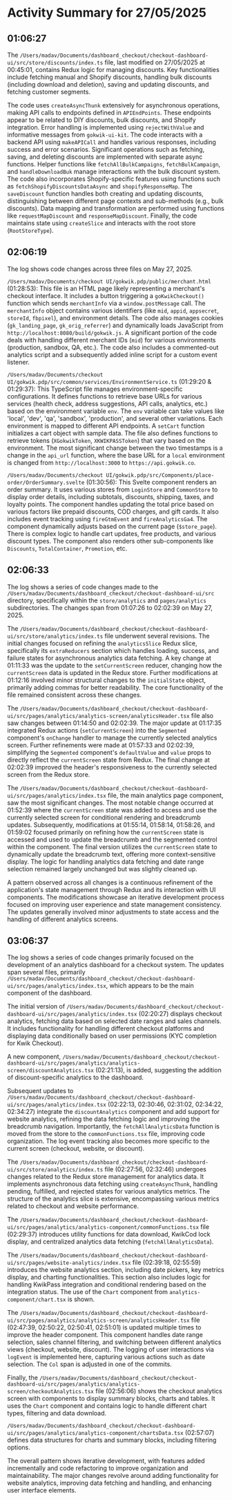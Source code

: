 # Activity Summary for 27/05/2025

## 01:06:27
The `/Users/madav/Documents/dashboard_checkout/checkout-dashboard-ui/src/store/discounts/index.ts` file, last modified on 27/05/2025 at 00:45:01, contains Redux logic for managing discounts.  Key functionalities include fetching manual and Shopify discounts, handling bulk discounts (including download and deletion), saving and updating discounts, and fetching customer segments.

The code uses `createAsyncThunk` extensively for asynchronous operations, making API calls to endpoints defined in `APIEndPoints`.  These endpoints appear to be related to DIY discounts, bulk discounts, and Shopify integration.  Error handling is implemented using `rejectWithValue` and informative messages from `gokwik-ui-kit`.  The code interacts with a backend API using `makeAPICall` and handles various responses, including success and error scenarios.  Significant operations such as fetching, saving, and deleting discounts are implemented with separate async functions.  Helper functions like `fetchAllBulkCampaigns`, `fetchBulkCampaign`, and `handleDownloadBuk` manage interactions with the bulk discount system.  The code also incorporates Shopify-specific features using functions such as `fetchShopifyDiscountsDataAsync` and `shopifyResponseMap`.  The `saveDiscount` function handles both creating and updating discounts, distinguishing between different page contexts and sub-methods (e.g., bulk discounts).  Data mapping and transformation are performed using functions like `requestMapDiscount` and `responseMapDiscount`.  Finally, the code maintains state using `createSlice` and interacts with the root store (`RootStoreType`).


## 02:06:19
The log shows code changes across three files on May 27, 2025.

`/Users/madav/Documents/checkout UI/gokwik.pdp/public/merchant.html` (01:28:53): This file is an HTML page likely representing a merchant's checkout interface.  It includes a button triggering a `goKwikCheckout()` function which sends `merchantInfo` via a `window.postMessage` call.  The `merchantInfo` object contains various identifiers (like `mid`, `appid`, `appsecret`, `storeId`, `fbpixel`), and environment details.  The code also manages cookies (`gk_landing_page`, `gk_orig_referrer`) and dynamically loads JavaScript from `http://localhost:8080/build/gokwik.js`.  A significant portion of the code deals with handling different merchant IDs (`mid`) for various environments (production, sandbox, QA, etc.).  The code also includes a commented-out analytics script and a subsequently added inline script for a custom event listener.

`/Users/madav/Documents/checkout UI/gokwik.pdp/src/common/services/EnvironmentService.ts` (01:29:20 & 01:29:37): This TypeScript file manages environment-specific configurations.  It defines functions to retrieve base URLs for various services (health check, address suggestions, API calls, analytics, etc.) based on the environment variable `env`.  The `env` variable can take values like 'local', 'dev', 'qa', 'sandbox', 'production', and several other variations.  Each environment is mapped to different API endpoints.  A `setCart` function initializes a cart object with sample data.  The file also defines functions to retrieve tokens (`XGokwikToken`, `XKWIKPASSToken`) that vary based on the environment.  The most significant change between the two timestamps is a change in the `api_url` function, where the base URL for a `local` environment is changed from `http://localhost:3000` to `https://api.gokwik.co`.

`/Users/madav/Documents/checkout UI/gokwik.pdp/src/Components/place-order/OrderSummary.svelte` (01:30:56): This Svelte component renders an order summary. It uses various stores from `LoginStore` and `CommonStore` to display order details, including subtotals, discounts, shipping, taxes, and loyalty points. The component handles updating the total price based on various factors like prepaid discounts, COD charges, and gift cards. It also includes event tracking using `fireGtmEvent` and `fireAnalyticsGa4`.  The component dynamically adjusts based on the current page (`$store_page`).  There is complex logic to handle cart updates, free products, and various discount types.  The component also renders other sub-components like `Discounts`, `TotalContainer`, `Promotion`, etc.


## 02:06:33
The log shows a series of code changes made to the `/Users/madav/Documents/dashboard_checkout/checkout-dashboard-ui/src` directory, specifically within the `store/analytics` and `pages/analytics` subdirectories.  The changes span from 01:07:26 to 02:02:39 on May 27, 2025.

The `/Users/madav/Documents/dashboard_checkout/checkout-dashboard-ui/src/store/analytics/index.ts` file underwent several revisions.  The initial changes focused on refining the `analyticsSlice`  Redux slice, specifically its `extraReducers` section which handles loading, success, and failure states for asynchronous analytics data fetching.  A key change at 01:11:33 was the update to the `setCurrentScreen` reducer, changing how the `currentScreen` data is updated in the Redux store.  Further modifications at 01:12:16 involved minor structural changes to the `initialState` object, primarily adding commas for better readability. The core functionality of the file remained consistent across these changes.

The `/Users/madav/Documents/dashboard_checkout/checkout-dashboard-ui/src/pages/analytics/analytics-screen/analyticsHeader.tsx` file also saw changes between 01:14:50 and 02:02:39.  The major update at 01:17:35 integrated Redux actions (`setCurrentScreen`) into the `Segmented` component's `onChange` handler to manage the currently selected analytics screen.  Further refinements were made at 01:57:33 and 02:02:39, simplifying the `Segmented` component's `defaultValue` and `value` props to directly reflect the `currentScreen` state from Redux.  The final change at 02:02:39 improved the header's responsiveness to the currently selected screen from the Redux store.

The `/Users/madav/Documents/dashboard_checkout/checkout-dashboard-ui/src/pages/analytics/index.tsx` file, the main analytics page component, saw the most significant changes.  The most notable change occurred at 01:52:39 where the `currentScreen` state was added to access and use the currently selected screen for conditional rendering and breadcrumb updates. Subsequently,  modifications at 01:55:14, 01:58:14, 01:58:26, and 01:59:02 focused primarily on refining how the `currentScreen` state is accessed and used to update the breadcrumb and the segmented control within the component.  The final version utilizes the `currentScreen` state to dynamically update the breadcrumb text, offering more context-sensitive display.  The logic for handling analytics data fetching and date range selection remained largely unchanged but was slightly cleaned up.

A pattern observed across all changes is a continuous refinement of the application's state management through Redux and its interaction with UI components. The modifications showcase an iterative development process focused on improving user experience and state management consistency.  The updates generally involved minor adjustments to state access and the handling of different analytics screens.


## 03:06:37
The log shows a series of code changes primarily focused on the development of an analytics dashboard for a checkout system.  The updates span several files, primarily `/Users/madav/Documents/dashboard_checkout/checkout-dashboard-ui/src/pages/analytics/index.tsx`, which appears to be the main component of the dashboard.

The initial version of `/Users/madav/Documents/dashboard_checkout/checkout-dashboard-ui/src/pages/analytics/index.tsx` (02:20:27) displays checkout analytics, fetching data based on selected date ranges and sales channels.  It includes functionality for handling different checkout platforms and displaying data conditionally based on user permissions (KYC completion for Kwik Checkout).

A new component, `/Users/madav/Documents/dashboard_checkout/checkout-dashboard-ui/src/pages/analytics/analytics-screen/discountAnalytics.tsx` (02:21:13), is added, suggesting the addition of discount-specific analytics to the dashboard.

Subsequent updates to `/Users/madav/Documents/dashboard_checkout/checkout-dashboard-ui/src/pages/analytics/index.tsx` (02:22:13, 02:30:46, 02:31:02, 02:34:22, 02:34:27)  integrate the `discountAnalytics` component and add support for website analytics, refining the data fetching logic and improving the breadcrumb navigation.  Importantly, the `fetchAllAnalyticsData` function is moved from the store to the `commonFunctions.tsx` file, improving code organization. The log event tracking also becomes more specific to the current screen (checkout, website, or discount).

The `/Users/madav/Documents/dashboard_checkout/checkout-dashboard-ui/src/store/analytics/index.ts` file (02:27:56, 02:32:46) undergoes changes related to the Redux store management for analytics data.  It implements asynchronous data fetching using `createAsyncThunk`, handling pending, fulfilled, and rejected states for various analytics metrics. The structure of the analytics slice is extensive, encompassing various metrics related to checkout and website performance.


The `/Users/madav/Documents/dashboard_checkout/checkout-dashboard-ui/src/pages/analytics/analytics-component/commonFunctions.tsx` file (02:29:37) introduces utility functions for data download, KwikCod lock display, and centralized analytics data fetching (`fetchAllAnalyticsData`).

The `/Users/madav/Documents/dashboard_checkout/checkout-dashboard-ui/src/pages/website-analytics/index.tsx` file (02:39:18, 02:55:59) introduces the website analytics section, including date pickers, key metrics display, and charting functionalities.  This section also includes logic for handling KwikPass integration and conditional rendering based on the integration status.  The use of the `Chart` component from `analytics-component/chart.tsx` is shown.

The `/Users/madav/Documents/dashboard_checkout/checkout-dashboard-ui/src/pages/analytics/analytics-screen/analyticsHeader.tsx` file (02:47:39, 02:50:22, 02:50:41, 02:51:01) is updated multiple times to improve the header component.  This component handles date range selection, sales channel filtering, and switching between different analytics views (checkout, website, discount).  The logging of user interactions via `logEvent` is implemented here, capturing various actions such as date selection.  The `Col` span is adjusted in one of the commits.


Finally, the `/Users/madav/Documents/dashboard_checkout/checkout-dashboard-ui/src/pages/analytics/analytics-screen/checkoutAnalytics.tsx` file (02:56:06) shows the checkout analytics screen with components to display summary blocks, charts and tables.  It uses the `Chart` component and contains logic to handle different chart types, filtering and data download.

`/Users/madav/Documents/dashboard_checkout/checkout-dashboard-ui/src/pages/analytics/analytics-component/chartsData.tsx` (02:57:07) defines data structures for charts and summary blocks, including filtering options.

The overall pattern shows iterative development, with features added incrementally and code refactoring to improve organization and maintainability. The major changes revolve around adding functionality for website analytics, improving data fetching and handling, and enhancing user interface elements.
